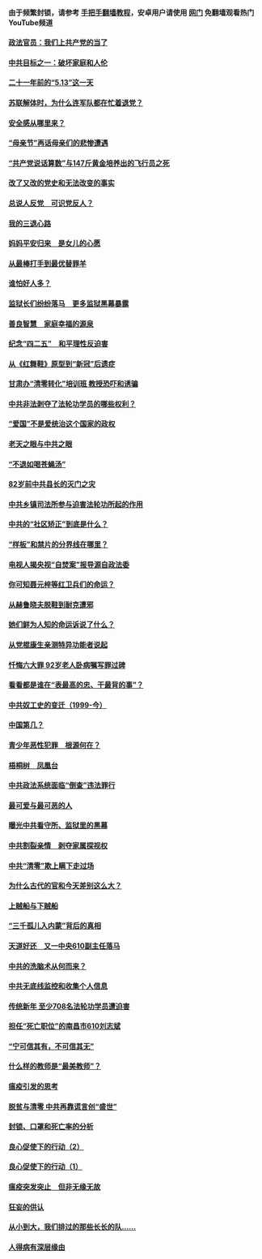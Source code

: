#### 由于频繁封锁，请参考 [手把手翻墙教程](https://github.com/gfw-breaker/guides/wiki/)，安卓用户请使用 [网门](https://github.com/gfw-breaker/nogfw/blob/master/dl.md?t=05181201) 免翻墙观看热门YouTube频道 

#### [政法官员：我们上共产党的当了](../pages/19/425351.md?t=05181201) 

#### [中共目标之一：破坏家庭和人伦](../pages/19/424454.md?t=05181201) 

#### [二十一年前的“5.13”这一天](../pages/19/424814.md?t=05181201) 

#### [苏联解体时，为什么连军队都在忙着退党？](../pages/19/424335.md?t=05181201) 

#### [安全感从哪里来？](../pages/19/424336.md?t=05181201) 

#### [“母亲节”再话母亲们的悲惨遭遇](../pages/19/424234.md?t=05181201) 

#### [“共产党说话算数”与147斤黄金培养出的飞行员之死](../pages/19/424115.md?t=05181201) 

#### [改了又改的党史和无法改变的事实](../pages/19/424037.md?t=05181201) 

#### [总说人反党　可识党反人？](../pages/19/423820.md?t=05181201) 

#### [我的三退心路](../pages/19/423876.md?t=05181201) 

#### [妈妈平安归来　是女儿的心愿](../pages/19/423947.md?t=05181201) 

#### [从最棒打手到最优替罪羊](../pages/19/423819.md?t=05181201) 

#### [谁怕好人多？](../pages/19/423774.md?t=05181201) 

#### [监狱长们纷纷落马　更多监狱黑幕暴露](../pages/19/423787.md?t=05181201) 

#### [善良智慧　家庭幸福的源泉](../pages/19/423632.md?t=05181201) 

#### [纪念“四二五”　和平理性反迫害](../pages/19/423660.md?t=05181201) 

#### [从《红舞鞋》原型到“新冠”后遗症](../pages/19/423509.md?t=05181201) 

#### [甘肃办“清零转化”培训班 教授恐吓和诱骗](../pages/19/423498.md?t=05181201) 

#### [中共非法剥夺了法轮功学员的哪些权利？](../pages/19/423392.md?t=05181201) 

#### [“爱国”不是爱统治这个国家的政权](../pages/19/423029.md?t=05181201) 

#### [老天之眼与中共之眼](../pages/19/423378.md?t=05181201) 

#### [“不退如喝苍蝇汤”](../pages/19/423287.md?t=05181201) 

#### [82岁前中共县长的灭门之灾](../pages/19/423055.md?t=05181201) 

#### [中共乡镇司法所参与迫害法轮功所起的作用](../pages/19/423064.md?t=05181201) 

#### [中共的“社区矫正”到底是什么？](../pages/19/422870.md?t=05181201) 

#### [“样板”和禁片的分界线在哪里？](../pages/19/422704.md?t=05181201) 

#### [电视人揭央视“自焚案”报导源自政法委](../pages/19/422770.md?t=05181201) 

#### [你可知聂元梓等红卫兵们的命运？](../pages/19/422848.md?t=05181201) 

#### [从赫鲁晓夫脱鞋到耐克遭邪](../pages/19/422826.md?t=05181201) 

#### [她们鲜为人知的命运诉说了什么？](../pages/19/422754.md?t=05181201) 

#### [从党棍康生亲测特异功能者说起](../pages/19/422657.md?t=05181201) 

#### [忏悔六大罪 92岁老人卧病嘱写罪过碑](../pages/19/422750.md?t=05181201) 

#### [看看都是谁在“表最高的忠、干最背的事”？](../pages/19/422703.md?t=05181201) 

#### [中共奴工史的变迁（1999-今）](../pages/19/422656.md?t=05181201) 

#### [中国第几？](../pages/19/422496.md?t=05181201) 

#### [青少年恶性犯罪　根源何在？](../pages/19/422449.md?t=05181201) 

#### [梧桐树　凤凰台](../pages/19/422442.md?t=05181201) 

#### [中共政法系统面临“倒查”违法罪行](../pages/19/422497.md?t=05181201) 

#### [最可爱与最可恶的人](../pages/19/422448.md?t=05181201) 

#### [曝光中共看守所、监狱里的黑幕](../pages/19/422390.md?t=05181201) 

#### [中共割裂亲情　剥夺家属探视权](../pages/19/422364.md?t=05181201) 

#### [中共“清零”欺上瞒下走过场](../pages/19/422306.md?t=05181201) 

#### [为什么古代的官和今天差别这么大？](../pages/19/422228.md?t=05181201) 

#### [上贼船与下贼船](../pages/19/422276.md?t=05181201) 

#### [“三千孤儿入内蒙”背后的真相](../pages/19/422229.md?t=05181201) 

#### [天道好还　又一中央610副主任落马](../pages/19/422155.md?t=05181201) 

#### [中共的洗脑术从何而来？](../pages/19/422154.md?t=05181201) 

#### [中共无底线监控和收集个人信息](../pages/19/422039.md?t=05181201) 

#### [传统新年 至少708名法轮功学员遭迫害](../pages/19/421946.md?t=05181201) 

#### [担任“死亡职位”的南昌市610刘志斌](../pages/19/421957.md?t=05181201) 

#### [“宁可信其有，不可信其无”](../pages/19/421691.md?t=05181201) 

#### [什么样的教师是“最美教师”？](../pages/19/421755.md?t=05181201) 

#### [瘟疫引发的思考](../pages/19/421594.md?t=05181201) 

#### [脱贫与清零 中共再靠谎言创“盛世”](../pages/19/421590.md?t=05181201) 

#### [封锁、口罩和死亡率的分析](../pages/19/421495.md?t=05181201) 

#### [良心促使下的行动（2）](../pages/19/421361.md?t=05181201) 

#### [良心促使下的行动（1）](../pages/19/421302.md?t=05181201) 

#### [瘟疫突发突止　但非无缘无故](../pages/19/421281.md?t=05181201) 

#### [狂妄的供认](../pages/19/421199.md?t=05181201) 

#### [从小到大，我们排过的那些长长的队……](../pages/19/421243.md?t=05181201) 

#### [人得病有深层缘由](../pages/19/420864.md?t=05181201) 

